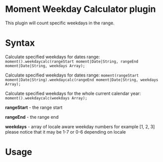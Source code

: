 # Moment Weekday Calculator plugin
This plugin will count specific weekdays in the range.

# Syntax
Calculate specified weekdays for dates range: 
```moment().weekdaycalc(rangeStart moment|Date|String, rangeEnd moment|Date|String, weekdays Array);```

Calculate specified weekdays for dates range: 
```moment(rangeStart moment|Date|String).weekdaycalc(rangeEnd moment|Date|String, weekdays Array);```

Calculate specified weekdays for the whole current calendar year: 
```moment().weekdaycalc(weekdays Array);```

**rangeStart** - the range start

**rangeEnd** - the range end

**weekdays** - array of locale aware weekday numbers for example [1, 2, 3]
please notice that it may be 1-7 or 0-6 depending on locale



# Usage
